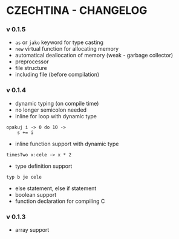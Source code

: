 # CZECHTINA - CHANGELOG

### v 0.1.5

- `as` or `jako` keyword for type casting
- `new` virtual function for allocating memory
- automatical deallocation of memory (weak - garbage collector)
- preprocessor
- file structure
- including file (before compilation)

### v 0.1.4

- dynamic typing (on compile time)
- no longer semicolon needed
- inline for loop with dynamic type
```
opakuj i -> 0 do 10 ->
    s += i
```
- inline function support with dynamic type
```
timesTwo x:cele -> x * 2
```
- type definition support
```
typ b je cele
```
- else statement, else if statement
- boolean support
- function declaration for compiling C


### v 0.1.3
- array support
